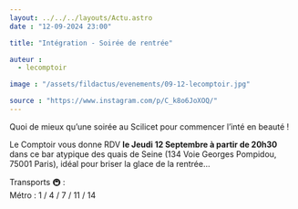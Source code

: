 ```yaml
---
layout: ../../../layouts/Actu.astro
date : "12-09-2024 23:00"

title: "Intégration - Soirée de rentrée"

auteur :
  - lecomptoir

image : "/assets/fildactus/evenements/09-12-lecomptoir.jpg"

source : "https://www.instagram.com/p/C_k8o6JoXOQ/"
---
```


Quoi de mieux qu’une soirée au Scilicet pour commencer l’inté en beauté !

Le Comptoir vous donne RDV __le Jeudi 12 Septembre à partir de 20h30__ dans ce bar atypique des quais de Seine (134 Voie Georges Pompidou, 75001 Paris), idéal pour briser la glace de la rentrée…

Transports 🚇 :  
Métro : 1 / 4 / 7 / 11 / 14